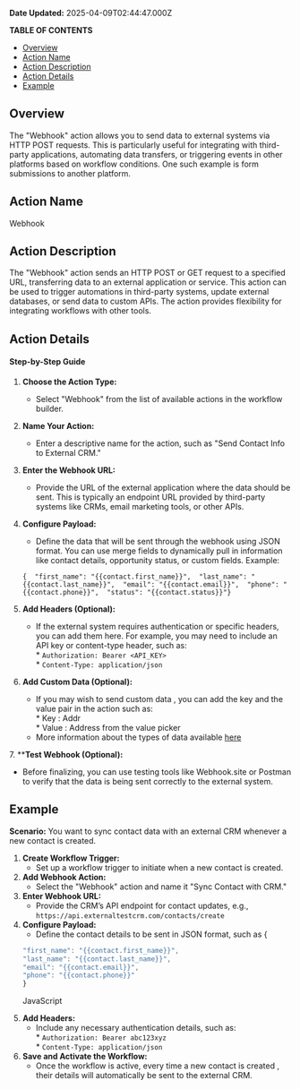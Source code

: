 **Date Updated:** 2025-04-09T02:44:47.000Z

**TABLE OF CONTENTS**

* [Overview](#Overview)
* [Action Name](#Action-Name)
* [Action Description](#Action-Description)
* [Action Details](#Action-Details)
* [Example](#Example)

##   

## Overview

The "Webhook" action allows you to send data to external systems via HTTP POST requests. This is particularly useful for integrating with third-party applications, automating data transfers, or triggering events in other platforms based on workflow conditions. One such example is form submissions to another platform.

  
## Action Name

Webhook

  
## Action Description

The "Webhook" action sends an HTTP POST or GET request to a specified URL, transferring data to an external application or service. This action can be used to trigger automations in third-party systems, update external databases, or send data to custom APIs. The action provides flexibility for integrating workflows with other tools.

  
## Action Details

#### Step-by-Step Guide

1. **Choose the Action Type:**  
   * Select "Webhook" from the list of available actions in the workflow builder.
2. **Name Your Action:**  
   * Enter a descriptive name for the action, such as "Send Contact Info to External CRM."
3. **Enter the Webhook URL:**  
   * Provide the URL of the external application where the data should be sent. This is typically an endpoint URL provided by third-party systems like CRMs, email marketing tools, or other APIs.
4. **Configure Payload:**  
   * Define the data that will be sent through the webhook using JSON format. You can use merge fields to dynamically pull in information like contact details, opportunity status, or custom fields. Example:  
         
   `{  "first_name": "{{contact.first_name}}",  "last_name": "{{contact.last_name}}",  "email": "{{contact.email}}",  "phone": "{{contact.phone}}",  "status": "{{contact.status}}"}`
5. **Add Headers (Optional):**  
   * If the external system requires authentication or specific headers, you can add them here. For example, you may need to include an API key or content-type header, such as:  
         * `Authorization: Bearer <API_KEY>`  
         * `Content-Type: application/json`
6. **Add Custom Data (Optional):**  
   * If you may wish to send custom data , you can add the key and the value pair in the action such as:  
         * Key : Addr  
         * Value : Address from the value picker  
   * More information about the types of data available [here](https://doc.clickup.com/8631005/d/h/87cpx-63504/fae2fc90aa49e7a)

 7\. ****Test Webhook (Optional):**

* Before finalizing, you can use testing tools like Webhook.site or Postman to verify that the data is being sent correctly to the external system.

  
## Example

  
**Scenario:** You want to sync contact data with an external CRM whenever a new contact is created.

1. **Create Workflow Trigger:**  
   * Set up a workflow trigger to initiate when a new contact is created.
2. **Add Webhook Action:**  
   * Select the "Webhook" action and name it "Sync Contact with CRM."
3. **Enter Webhook URL:**  
   * Provide the CRM’s API endpoint for contact updates, e.g., `https://api.externaltestcrm.com/contacts/create`
4. **Configure Payload:**  
   * Define the contact details to be sent in JSON format, such as {  
   ```javascript  
   "first_name": "{{contact.first_name}}",  
   "last_name": "{{contact.last_name}}",  
   "email": "{{contact.email}}",  
   "phone": "{{contact.phone}}"  
   }  
   ```  
   JavaScript  
   `  
   `
5. **Add Headers:**  
   * Include any necessary authentication details, such as:  
         * `Authorization: Bearer abc123xyz`  
         * `Content-Type: application/json`
6. **Save and Activate the Workflow:**  
   * Once the workflow is active, every time a new contact is created , their details will automatically be sent to the external CRM.

  